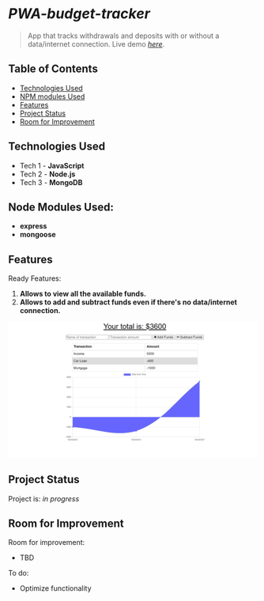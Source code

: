 # _PWA-budget-tracker_
> App that tracks withdrawals and deposits with or without a data/internet connection.
> Live demo [_here_](https://budget-tracker-io.herokuapp.com/). 
## Table of Contents
* [Technologies Used](#technologies-used)
* [NPM modules Used](#node-modules-used)
* [Features](#features)
* [Project Status](#project-status)
* [Room for Improvement](#room-for-improvement)

## Technologies Used
- Tech 1 - **JavaScript**
- Tech 2 - **Node.js**
- Tech 3 - **MongoDB**

## Node Modules Used: 
- **express**
- **mongoose**

## Features
Ready Features:
1. **Allows to view all the available funds.**
2. **Allows to add and subtract funds even if there's no data/internet connection.**

![Initial-display](./screenshot/main.png)

## Project Status
Project is: _in progress_


## Room for Improvement
Room for improvement:
- TBD

To do:
- Optimize functionality
